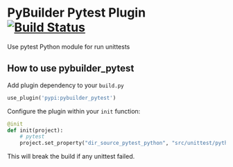 PyBuilder Pytest Plugin [![Build Status](https://travis-ci.org/AlexeySanko/pybuilder_pytest.svg?branch=master)](https://travis-ci.org/AlexeySanko/pybuilder_pytest)
=======================

Use pytest Python module for run unittests

How to use pybuilder_pytest
----------------------------------

Add plugin dependency to your `build.py`
```python
use_plugin('pypi:pybuilder_pytest')
```

Configure the plugin within your `init` function:
```python
@init
def init(project):
    # pytest
    project.set_property("dir_source_pytest_python", "src/unittest/python")
```

This will break the build if any unittest failed.